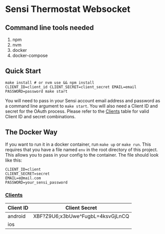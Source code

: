 # Sensi Thermostat Websocket

## Command line tools needed
1. npm
1. nvm
1. docker
1. docker-compose

## Quick Start
```
make install # or nvm use && npm install
CLIENT_ID=client_id CLIENT_SECRET=client_secret EMAIL=email PASSWORD=password make start
```

You will need to pass in your Sensi account email address and password as a command line argument to `make start`.
You will also need a Client ID and secret for the OAuth process. Please refer to the [Clients](#Clients) table for valid Client ID and secret combinations.

## The Docker Way
If you want to run it in a docker container, run `make up` or `make run`. This requires that you have a file named `env` in the root directory of this project. This allows you to pass in your config to the container.
The file should look like this:
```
CLIENT_ID=client
CLIENT_SECRET=secret
EMAIL=e@mail.com
PASSWORD=your_sensi_password
```

### [Clients](#Clients)
| Client ID | Client Secret  |
|---|---|
| android  | XBF?Z9U6;x3bUwe^FugbL=4ksvGjLnCQ |
| ios | <TBD> |
